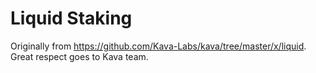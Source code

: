 # Liquid Staking

Originally from <https://github.com/Kava-Labs/kava/tree/master/x/liquid>.
Great respect goes to Kava team.
